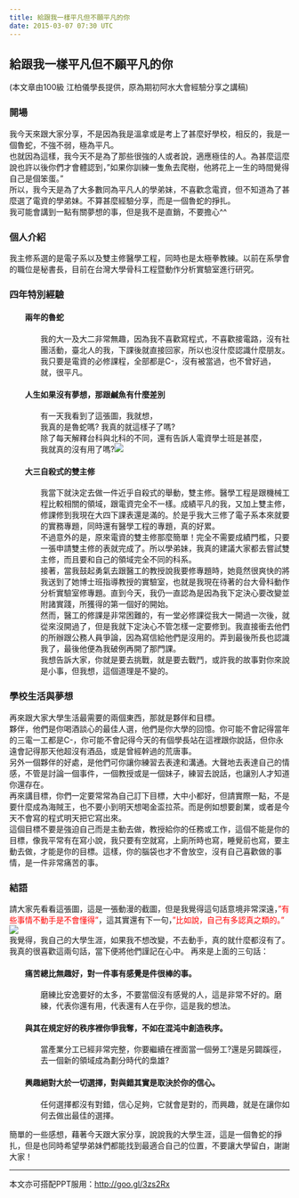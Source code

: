 ```yaml
---
title: 給跟我一樣平凡但不願平凡的你
date: 2015-03-07 07:30 UTC
---
```

<h2>給跟我一樣平凡但不願平凡的你</h2>
(本文章由100級 江柏儀學長提供，原為期初阿水大會經驗分享之講稿)
<h3>開場</h3>
<p>我今天來跟大家分享，不是因為我是溫拿或是考上了甚麼好學校，相反的，我是一個魯蛇，不強不弱，極為平凡。
<br>也就因為這樣，我今天不是為了那些很強的人或者說，適應極佳的人。為甚麼這麼說也許以後你們才會體認到，”如果你訓練一隻魚去爬樹，他將花上一生的時間覺得自己是個笨蛋。”
<br>所以，我今天是為了大多數同為平凡人的學弟妹，不喜歡念電資，但不知道為了甚麼選了電資的學弟妹。不算甚麼經驗分享，而是一個魯蛇的掙扎。
<br>我可能會講到一點有關夢想的事，但是我不是直銷，不要擔心^^</p>
<h3>個人介紹</h3>
<p>我主修系選的是電子系以及雙主修醫學工程，同時也是太極拳教練。以前在系學會的職位是秘書長，目前在台灣大學骨科工程暨動作分析實驗室進行研究。</p>
<h3>四年特別經驗</h3>
<h4 style="margin-left:2em;">兩年的魯蛇</h4>
<p style="margin-left:4em;">我的大一及大二非常無趣，因為我不喜歡寫程式，不喜歡接電路，沒有社團活動，臺北人的我，下課後就直接回家，所以也沒什麼認識什麼朋友。我只要是電資的必修課程，全部都是C-，沒有被當過，也不曾好過，就，很平凡。</p>
<h4 style="margin-left:2em;">人生如果沒有夢想，那跟鹹魚有什麼差別</h4>
<p style="margin-left:4em; text-align:left;">有一天我看到了這張圖，我就想，
<br>我真的是魯蛇嗎? 我真的就這樣子了嗎? 
<br>除了每天解釋台科與北科的不同，還有告訴人電資學士班是甚麼，
<br>我就真的沒有用了嗎?<img src="https://googledrive.com/host/0B_2OXPjedsZNN0F6NWdHT0U3ZW8"></p>
<h4 style="margin-left:2em;">大三自殺式的雙主修</h4>
<p style="margin-left:4em;">我當下就決定去做一件近乎自殺式的舉動，雙主修。醫學工程是跟機械工程比較相關的領域，跟電資完全不一樣。成績平凡的我，又加上雙主修，修課修到我現在大四下課表還是滿的。於是乎我大三修了電子系本來就要的實務專題，同時還有醫學工程的專題，真的好累。
<br>不過意外的是，原來電資的雙主修那麼簡單！完全不需要成績門檻，只要一張申請雙主修的表就完成了。所以學弟妹，我真的建議大家都去嘗試雙主修，而且要和自己的領域完全不同的科系。
<br>接著，當我鼓起勇氣去跟醫工的教授說我要修專題時，她竟然很爽快的將我送到了她博士班指導教授的實驗室，也就是我現在待著的台大骨科動作分析實驗室修專題。直到今天，我仍一直認為是因為我下定決心要改變並附諸實踐，所獲得的第一個好的開始。
<br>然而，醫工的修課是非常困難的，有一堂必修課從我大一開過一次後，就從來沒開過了，但是我就下定決心不管怎樣一定要修到。我直接衝去他們的所辦跟公務人員爭論，因為寫信給他們是沒用的。弄到最後所長也認識我了，最後他便為我破例再開了那門課。
<br>我想告訴大家，你就是要去挑戰，就是要去戰鬥，或許我的故事對你來說是小事，但我想，這個道理是不變的。</p>
<h3>學校生活與夢想</h3>
<p>再來跟大家大學生活最需要的兩個東西，那就是夥伴和目標。
<br>夥伴，他們是你喝酒談心的最佳人選，他們是你大學的回憶。你可能不會記得當年的三電一工都是C-，你可能不會記得今天的有個學長站在這裡跟你說話，但你永遠會記得那天他超沒有酒品，或是曾經幹過的荒唐事。
<br>另外一個夥伴的好處，是他們可你讓你練習去表達和溝通。大聲地去表達自己的情感，不管是討論一個事件，一個教授或是一個妹子，練習去說話，也讓別人才知道你還存在。
<br>再來講目標，你們一定要常常為自己訂下目標，大中小都好，但請實際一點，不是要什麼成為海賊王，也不要小到明天想喝金盃拉茶。而是例如想要創業，或者是今天不會寫的程式明天把它寫出來。
<br>這個目標不要是強迫自己而是主動去做，教授給你的任務或工作，這個不能是你的目標，像我平常有在寫小說，我只要有空就寫，上廁所時也寫，睡覺前也寫，要主動去做，才能是你的目標。這樣，你的腦袋也才不會放空，沒有自己喜歡做的事情，是一件非常痛苦的事。</p>
<h3>結語</h3>
<p>請大家先看看這張圖，這是一張動漫的截圖，但是我覺得這句話意境非常深遠，<span style="color:red">”有些事情不動手是不會懂得”</span>，這其實還有下一句，<span style="color:red">”比如說，自己有多認真之類的。”<img src="https://googledrive.com/host/0B_2OXPjedsZNb0RSUEJnTF9GTlU" /></span>
<br>我覺得，我自己的大學生涯，如果我不想改變，不去動手，真的就什麼都沒有了。我真的很喜歡這兩句話，當下便將他們謹記在心中。
再來是上面的三句話：</p>
<h4 style="margin-left:2em;">痛苦總比無趣好，對一件事有感覺是件很棒的事。</h4>
<p style="margin-left:4em;">磨練比安逸要好的太多，不要當個沒有感覺的人，這是非常不好的。磨練，代表你還有用，代表還有人在乎你，這是我的想法。</p>
<h4 style="margin-left:2em;">與其在規定好的秩序裡你爭我奪，不如在混沌中創造秩序。</h4>
<p style="margin-left:4em;">當產業分工已經非常完整，你要繼續在裡面當一個勞工?還是另闢蹊徑，去一個新的領域成為劃分時代的梟雄?</p>
<h4 style="margin-left:2em;">興趣絕對大於一切選擇，對與錯其實是取決於你的信心。</h4>
<p style="margin-left:4em;">任何選擇都沒有對錯，信心足夠，它就會是對的，而興趣，就是在讓你如何去做出最佳的選擇。</p>
<p>簡單的一些感想，藉著今天跟大家分享，說說我的大學生涯，這是一個魯蛇的掙扎，但是也同時希望學弟妹們都能找到最適合自己的位置，不要讓大學留白，謝謝大家！</p>
<hr>
<p>本文亦可搭配PPT服用：<a href="http://goo.gl/3zs2Rx">http://goo.gl/3zs2Rx</a></p>
